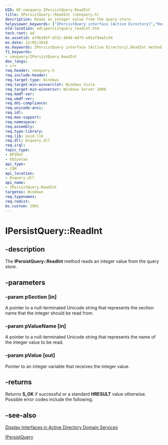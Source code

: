 ```yaml
---
UID: NF:cmnquery.IPersistQuery.ReadInt
title: IPersistQuery::ReadInt (cmnquery.h)
description: Reads an integer value from the query store.helpviewer_keywords: ["IPersistQuery interface [Active Directory]","ReadInt method","IPersistQuery.ReadInt","IPersistQuery::ReadInt","ReadInt","ReadInt method [Active Directory]","ReadInt method [Active Directory]","IPersistQuery interface","_glines_ipersistquery_readint","ad.ipersistquery__readint","ad.ipersistquery_readint","cmnquery/IPersistQuery::ReadInt"]
old-location: ad\ipersistquery_readint.htm
tech.root: ad
ms.assetid: e7db105f-d331-4048-8d75-e85af94a5c54
ms.date: 12/05/2018
ms.keywords: IPersistQuery interface [Active Directory],ReadInt method, IPersistQuery.ReadInt, IPersistQuery::ReadInt, ReadInt, ReadInt method [Active Directory], ReadInt method [Active Directory],IPersistQuery interface, _glines_ipersistquery_readint, ad.ipersistquery__readint, ad.ipersistquery_readint, cmnquery/IPersistQuery::ReadInt
f1_keywords:
- cmnquery/IPersistQuery.ReadInt
dev_langs:
- c++
req.header: cmnquery.h
req.include-header: 
req.target-type: Windows
req.target-min-winverclnt: Windows Vista
req.target-min-winversvr: Windows Server 2008
req.kmdf-ver: 
req.umdf-ver: 
req.ddi-compliance: 
req.unicode-ansi: 
req.idl: 
req.max-support: 
req.namespace: 
req.assembly: 
req.type-library: 
req.lib: Uuid.lib
req.dll: Dsquery.dll
req.irql: 
topic_type:
- APIRef
- kbSyntax
api_type:
- COM
api_location:
- Dsquery.dll
api_name:
- IPersistQuery.ReadInt
targetos: Windows
req.typenames: 
req.redist: 
ms.custom: 19H1
---
```


# IPersistQuery::ReadInt


## -description


The <b>IPersistQuery::ReadInt</b> method reads an integer value from the query  store.


## -parameters




### -param pSection [in]

A pointer to a null-terminated Unicode string that represents the section name that the integer should be read from.


### -param pValueName [in]

A pointer to a null-terminated Unicode string that represents the name of the integer value to be read.


### -param pValue [out]

Pointer to an integer variable that receives the integer value.


## -returns



Returns <b>S_OK</b> if successful or a standard  <b>HRESULT</b> value otherwise. Possible error codes include the following.




## -see-also




<a href="https://docs.microsoft.com/windows/desktop/AD/display-interfaces-in-active-directory-domain-services">Display Interfaces in Active Directory Domain Services</a>



<a href="https://docs.microsoft.com/windows/desktop/api/cmnquery/nn-cmnquery-ipersistquery">IPersistQuery</a>
 

 

